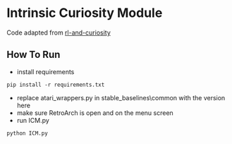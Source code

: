 # Intrinsic Curiosity Module

Code adapted from [rl-and-curiosity](https://github.com/indrasweb/rl-and-curiosity)

## How To Run

- install requirements
```
pip install -r requirements.txt
```
- replace atari_wrappers.py in stable_baselines\common with the version here
- make sure RetroArch is open and on the menu screen
- run ICM.py
```
python ICM.py
```
